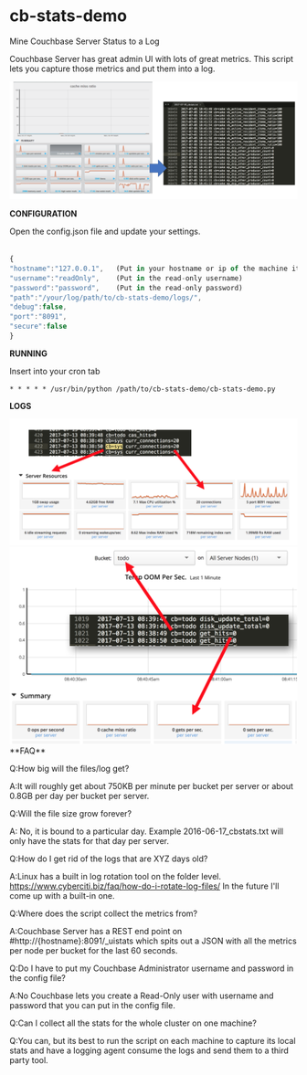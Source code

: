 # cb-stats-demo
Mine Couchbase Server Status to a Log

Couchbase Server has great admin UI with lots of great metrics.
This script lets you capture those metrics and put them into a log.

<img src="img/cb-stats-work.png">

**CONFIGURATION** 

Open the config.json file and update your settings.
```javascript

{
"hostname":"127.0.0.1",   (Put in your hostname or ip of the machine it getting the stats from)
"username":"readOnly",    (Put in the read-only username)
"password":"password",    (Put in the read-only password)
"path":"/your/log/path/to/cb-stats-demo/logs/",
"debug":false,
"port":"8091",
"secure":false
}
```
**RUNNING**

Insert into your cron tab 
```
* * * * * /usr/bin/python /path/to/cb-stats-demo/cb-stats-demo.py
```

**LOGS**

<img src="img/cb-stats-sys-data.png">

<img src="img/cb-stats-bucket-data.png">
**FAQ**

Q:How big will the files/log get?

A:It will roughly get about 750KB per minute per bucket per server or about 0.8GB per day per bucket per server.


Q:Will the file size grow forever?

A: No, it is bound to a particular day. Example 2016-06-17_cbstats.txt will only have the stats for that day per server.


Q:How do I get rid of the logs that are XYZ days old?

A:Linux has a built in log rotation tool on the folder level. https://www.cyberciti.biz/faq/how-do-i-rotate-log-files/
In the future I'll come up with a built-in one.


Q:Where does the script collect the metrics from?

A:Couchbase Server has a REST end point on #http://{hostname}:8091/_uistats
which spits out a JSON with all the metrics per node per bucket for the last 60 seconds.


Q:Do I have to put my Couchbase Administrator username and password in the config file?

A:No Couchbase lets you create a Read-Only user with username and password that you can put in the config file.


Q:Can I collect all the stats for the whole cluster on one machine?

Q:You can, but its best to run the script on each machine to capture its local stats and have a logging agent consume the logs and send them to a third party tool.
